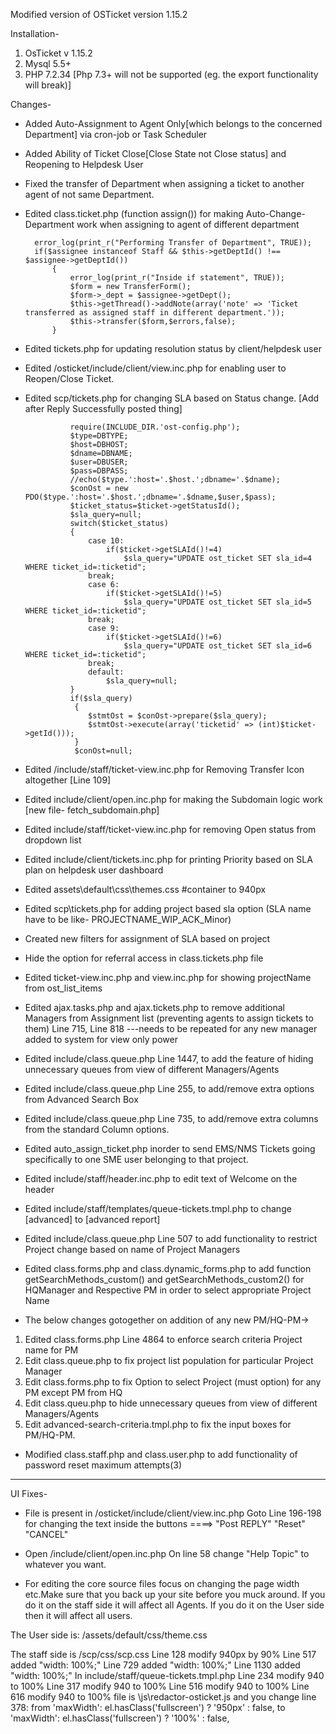 Modified version of OSTicket version 1.15.2

Installation-
1. OsTicket v 1.15.2
2. Mysql 5.5+
3. PHP 7.2.34 [Php 7.3+ will not be supported (eg. the export functionality will break)]


Changes-
* Added Auto-Assignment to Agent Only[which belongs to the concerned Department] via cron-job or Task Scheduler

* Added Ability of Ticket Close[Close State not Close status] and Reopening to Helpdesk User

* Fixed the transfer of Department when assigning a ticket to another agent of not same Department.

* Edited class.ticket.php (function assign()) for making Auto-Change-Department work when assigning to agent of different department

		error_log(print_r("Performing Transfer of Department", TRUE));
        if($assignee instanceof Staff && $this->getDeptId() !== $assignee->getDeptId())
            {   
                error_log(print_r("Inside if statement", TRUE));
                $form = new TransferForm();        
                $form->_dept = $assignee->getDept();
                $this->getThread()->addNote(array('note' => 'Ticket transferred as assigned staff in different department.'));                
                $this->transfer($form,$errors,false);
            }
* Edited tickets.php for updating resolution status by client/helpdesk user

* Edited /osticket/include/client/view.inc.php for enabling user to Reopen/Close Ticket.

* Edited scp/tickets.php for changing SLA based on Status change. [Add after Reply Successfully posted thing]

				require(INCLUDE_DIR.'ost-config.php');
                $type=DBTYPE;
                $host=DBHOST;
                $dname=DBNAME;
                $user=DBUSER;
                $pass=DBPASS;
                //echo($type.':host='.$host.';dbname='.$dname);
                $conOst = new PDO($type.':host='.$host.';dbname='.$dname,$user,$pass);
                $ticket_status=$ticket->getStatusId();
                $sla_query=null;
                switch($ticket_status)
                {
                    case 10:
                        if($ticket->getSLAId()!=4)
                            $sla_query="UPDATE ost_ticket SET sla_id=4 WHERE ticket_id=:ticketid";
                    break;
                    case 6:
                        if($ticket->getSLAId()!=5)
                            $sla_query="UPDATE ost_ticket SET sla_id=5 WHERE ticket_id=:ticketid";
                    break;
                    case 9:
                        if($ticket->getSLAId()!=6)
                            $sla_query="UPDATE ost_ticket SET sla_id=6 WHERE ticket_id=:ticketid";
                    break;
                    default:
                        $sla_query=null;
                }
                if($sla_query)
                 {
                    $stmtOst = $conOst->prepare($sla_query);
                    $stmtOst->execute(array('ticketid' => (int)$ticket->getId()));
                 }
                 $conOst=null;            

* Edited /include/staff/ticket-view.inc.php for Removing Transfer Icon altogether [Line 109]

* Edited include/client/open.inc.php for making the Subdomain logic work [new file- fetch_subdomain.php]

* Edited include/staff/ticket-view.inc.php for removing Open status from dropdown list

* Edited include/client/tickets.inc.php  for printing Priority based on SLA plan on helpdesk user dashboard

* Edited assets\default\css\themes.css   #container to 940px

* Edited scp\tickets.php for adding project based sla option   (SLA name have to be like- PROJECTNAME_WIP_ACK_Minor)

* Created new filters for assignment of SLA based on project

* Hide the option for referral access in class.tickets.php file

* Edited ticket-view.inc.php and view.inc.php for showing projectName from ost_list_items

* Edited ajax.tasks.php and ajax.tickets.php to remove additional Managers from Assignment list (preventing agents to assign tickets to them)  Line 715, Line 818  ---needs to be repeated for any new manager added to system for view only power

* Edited include/class.queue.php Line 1447, to add the feature of hiding unnecessary queues from view of different Managers/Agents

* Edited include/class.queue.php Line 255, to add/remove extra options from Advanced Search Box

* Edited include/class.queue.php Line 735, to add/remove extra columns from the standard Column options.

* Edited auto_assign_ticket.php inorder to send EMS/NMS Tickets going specifically to one SME user belonging to that project.

* Edited include/staff/header.inc.php to edit text of Welcome on the header

* Edited include/staff/templates/queue-tickets.tmpl.php  to change [advanced]  to [advanced report]

* Edited include/class.queue.php Line 507 to add functionality to restrict Project change based on name of Project Managers

* Edited class.forms.php and class.dynamic_forms.php to add function getSearchMethods_custom() and getSearchMethods_custom2() for HQManager and Respective PM in order to select appropriate Project Name

* The below changes gotogether on addition of any new PM/HQ-PM->
 1. Edited class.forms.php Line 4864 to enforce search criteria Project name for PM
 2. Edit class.queue.php to fix project list population for particular Project Manager
 3. Edit class.forms.php to fix Option to select Project (must option) for any PM except PM from HQ
 4. Edit class.queu.php to hide unnecessary queues from view of different Managers/Agents
 5. Edit advanced-search-criteria.tmpl.php to fix the input boxes for PM/HQ-PM.


* Modified class.staff.php and class.user.php to add functionality of password reset maximum attempts(3)


----------------------------------------------------------------------------------------------------------------------------------------------------------------

UI Fixes-
* File is present in /osticket/include/client/view.inc.php
Goto Line 196-198 for changing the text inside the buttons ====> "Post REPLY"    "Reset"     "CANCEL"

* Open /include/client/open.inc.php On line 58 change "Help Topic" to whatever you want.

* For editing the core source files focus on changing the page width etc.Make sure that you back up your site before you muck around. If you do it on the staff side it will affect all Agents. If you do it on the User side then it will affect all users.

The User side is: /assets/default/css/theme.css

The staff side is /scp/css/scp.css
Line 128 modify 940px by 90%
Line 517 added "width: 100%;"
Line 729 added "width: 100%;"
Line 1130 added "width: 100%;"
In include/staff/queue-tickets.tmpl.php
Line 234 modify 940 to 100%
Line 317 modify 940 to 100%
Line 516 modify 940 to 100%
Line 616 modify 940 to 100%
file is \js\redactor-osticket.js and you change line 378:
from 'maxWidth': el.hasClass('fullscreen') ? '950px' : false, to 'maxWidth': el.hasClass('fullscreen') ? '100%' : false,